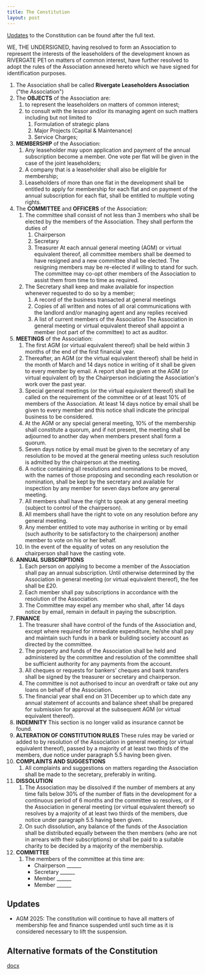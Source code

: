 ```yaml
---
title: The Constitution
layout: post
---
```


[Updates](#updates) to the Constitution can be found after the full text.

WE, THE UNDERSIGNED, having resolved to form an Association to represent the interests of the leaseholders of the development known as RIVERGATE PE1 on matters of common interest, have further resolved to adopt the rules of the Association annexed hereto which we have signed for identification purposes.

1. The Association shall be called **Rivergate Leaseholders Association** ("the Association")
2. The **OBJECTS** of the Association are:
    1. to represent the leaseholders on matters of common interest;
    2. to consult with the lessor and/or its managing agent on such matters including but not limited to
        1. Formulation of strategic plans
        2. Major Projects (Capital & Maintenance)
        3. Service Charges;
3. **MEMBERSHIP** of the Association:
    1. Any leaseholder may upon application and payment of the annual subscription become a member. One vote per flat will be given in the case of the joint leaseholders;
    2. A company that is a leaseholder shall also be eligible for membership;
    3. Leaseholders of more than one flat in the development shall be entitled to apply for membership for each flat and on payment of the annual subscription for each flat, shall be entitled to multiple voting rights.
4. The **COMMITTEE** and **OFFICERS** of the Association:
    1. The committee shall consist of not less than 3 members who shall be elected by the members of the Association. They shall perform the duties of
        1. Chairperson
        2. Secretary
        3. Treasurer
At each annual general meeting (AGM) or virtual equivalent thereof, all committee members shall be deemed to have resigned and a new committee shall be elected. The resigning members may be re-elected if willing to stand for such. The committee may co-opt other members of the Association to assist them from time to time as required.
    2. The Secretary shall keep and make available for inspection whenever requested to do so by a member;
        1. A record of the business transacted at general meetings
        2. Copies of all written and notes of all oral communications with the landlord and/or managing agent and any replies received
        3. A list of current members of the Association
The Association in general meeting or virtual equivalent thereof shall appoint a member (not part of the committee) to act as auditor.
5. **MEETINGS** of the Association:
    1. The first AGM (or virtual equivalent thereof) shall be held within 3 months of the end of the first financial year.
    2. Thereafter, an AGM (or the virtual equivalent thereof) shall be held in the month of March and 14 days notice in writing of it shall be given to every member by email. A report shall be given at the AGM (or virtual equivalent of) by the Chairperson indiciating the Association's work over the past year.
    3. Special general meetings (or the virtual equivalent thereof) shall be called on the requirement of the committee or of at least 10% of members of the Association. At least 14 days notice by email shall be given to every member and this notice shall indicate the principal business to be considered.
    4. At the AGM or any special general meeting, 10% of the membership shall constitute a quorum, and if not present, the meeting shall be adjourned to another day when members present shall form a quorum.
    5. Seven days notice by email must be given to the secretary of any resolution to be moved at the general meeting unless such resolution is admitted by the chairperson at the meeting.
    6. A notice containing all resolutions and nominations to be moved, with the names of those proposing and seconding each resolution or nomination, shall be kept by the secretary and available for inspection by any member for seven days before any general meeting.
    7. All members shall have the right to speak at any general meeting (subject to control of the chairperson).
    8. All members shall have the right to vote on any resolution before any general meeting.
    9. Any member entitled to vote may authorise in writing or by email (such authority to be satisfactory to the chairperson) another member to vote on his or her behalf.
    10. In the event of the equality of votes on any resolution the chairperson shall have the casting vote.
6. **ANNUAL SUBSCRIPTIONS**
    1. Each person on applying to become a member of the Association shall pay an annual subscription. Until otherwise determined by the Association in general meeting (or virtual equivalent thereof), the fee shall be £20.
    2. Each member shall pay subscriptions in accordance with the resolution of the Association.
    3. The Committee may expel any member who shall, after 14 days notice by email, remain in default in paying the subscription.
7. **FINANCE**
    1. The treasurer shall have control of the funds of the Association and, except where required for immediate expenditure, he/she shall pay and maintain such funds in a bank or building society account as directed by the committee.
    2. The property and funds of the Association shall be held and administered by the committee and resolution of the committee shall be sufficient authority for any payments from the account.
    3. All cheques or requests for bankers' cheques and bank transfers shall be signed by the treasurer or secretary and chairperson.
    4. The committee is not authorised to incur an overdraft or take out any loans on behalf of the Association.
    5. The financial year shall end on 31 December up to which date any annual statement of accounts and balance sheet shall be prepared for submission for approval at the subsequent AGM (or virtual equivalent thereof).
8. **INDEMNITY**
This section is no longer valid as insurance cannot be found.
9. **ALTERATION OF CONSTITUTION RULES**
These rules may be varied or added to by resolution of the Association in general meeting (or virtual equivalent thereof), passed by a majority of at least two thirds of the members, due notice under paragraph 5.5 having been given.
10. **COMPLAINTS AND SUGGESTIONS**
    1. All complaints and suggestions on matters regarding the Association shall be made to the secretary, preferably in writing.
11. **DISSOLUTION**
    1. The Association may be dissolved if the number of members at any time falls below 30% of the number of flats in the development for a continuous period of 6 months and the committee so resolves, or if the Association in general meeting (or virtual equivalent thereof) so resolves by a majority of at least two thirds of the members, due notice under paragraph 5.5 having been given.
    2. On such dissolution, any balance of the funds of the Association shall be distributed equally between the then members (who are not in arrears with their subscriptions) or shall be paid to a suitable charity to be decided by a majority of the membership.
12. **COMMITTEE**
    1. The members of the committee at this time are:
        * Chairperson   ______
        * Secretary     ______
        * Member        ______
        * Member        ______

## Updates
* AGM 2025: The constitution will continue to have all matters of membership fee and finance suspended until such time as it is considered necessary to lift the suspension.

## Alternative formats of the Constitution
[docx](/assets/2025-04-Constitution/RLA-Constitution.docx)
